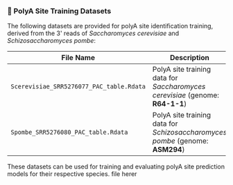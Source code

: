 ### 📁 PolyA Site Training Datasets

The following datasets are provided for polyA site identification training, derived from the 3' reads of *Saccharomyces cerevisiae* and *Schizosaccharomyces pombe*:

| File Name                            | Description                                                                 |
|--------------------------------------|-----------------------------------------------------------------------------|
| `Scerevisiae_SRR5276077_PAC_table.Rdata` | PolyA site training data for *Saccharomyces cerevisiae* (genome: **R64-1-1**) |
| `Spombe_SRR5276080_PAC_table.Rdata`   | PolyA site training data for *Schizosaccharomyces pombe* (genome: **ASM294**) |

These datasets can be used for training and evaluating polyA site prediction models for their respective species.
file herer
